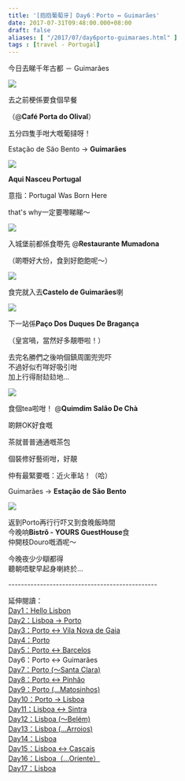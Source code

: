```yaml
---
title: '[抱抱葡萄牙] Day6：Porto ↔ Guimarães'
date: 2017-07-31T09:48:00.000+08:00
draft: false
aliases: [ "/2017/07/day6porto-guimaraes.html" ]
tags : [travel - Portugal]
---
```


今日去睇千年古都 － Guimarães  

[![](https://c1.staticflickr.com/5/4263/35128807503_c96aaae049_z.jpg)](https://c1.staticflickr.com/5/4263/35128807503_c96aaae049_z.jpg)

去之前梗係要食個早餐

（@**Café Porta do Olival**）

五分四隻手咁大嘅葡撻呀！

  

Estação de São Bento → **Guimarães**  

[![](https://c1.staticflickr.com/5/4297/35129235123_f80f6130bd_z.jpg)](https://c1.staticflickr.com/5/4297/35129235123_f80f6130bd_z.jpg)

**Aqui Nasceu Portugal**

意指：Portugal Was Born Here

that's why一定要嚟睇睇～

[![](https://c1.staticflickr.com/5/4325/35938736915_8d03ab81b8_z.jpg)](https://c1.staticflickr.com/5/4325/35938736915_8d03ab81b8_z.jpg)

入城堡前都係食嘢先 @**Restaurante Mumadona**

（啲嘢好大份，食到好飽飽呢～）

[![](https://c1.staticflickr.com/5/4330/35768953872_7e06b76723_z.jpg)](https://c1.staticflickr.com/5/4330/35768953872_7e06b76723_z.jpg)

食完就入去**Castelo de Guimarães**喇

[![](https://c1.staticflickr.com/5/4283/35129823563_d933af187b_z.jpg)](https://c1.staticflickr.com/5/4283/35129823563_d933af187b_z.jpg)

下一站係**Paço Dos Duques De Bragança**

（皇宮喎，當然好多靚嘢啦！）

  

去完名勝們之後响個鎮周圍兜兜吓  
不過好似冇咩好吸引咁  
加上行得耐攰攰地…  
  

[![](https://c1.staticflickr.com/5/4294/35898496586_0e0ebf5478_z.jpg)](https://c1.staticflickr.com/5/4294/35898496586_0e0ebf5478_z.jpg)

食個tea啦咁！ @**Quimdim Salâo De Chà**

啲餅OK好食嘅

茶就普普通通嘅茶包

個裝修好藝術咁，好靚

仲有最緊要嘅：近火車站！（哈）

  
Guimarães → **Estação de São Bento**  
  
  

[![](https://c1.staticflickr.com/5/4315/35898874066_c4596c00a7_z.jpg)](https://c1.staticflickr.com/5/4315/35898874066_c4596c00a7_z.jpg)

返到Porto再行行吓又到食晚飯時間  
今晚响**Bistrô - YOURS GuestHouse**食  
仲開枝Douro嘅酒呢～   
  
  
今晚夜少少瞓都得  
聽朝唔駛早起身喇終於...  
  
\-----------------------------------------------  
  
延伸閱讀：  
[Day1：Hello Lisbon](https://www.hidie.net/2017/07/day1hello-lisbon.html)  
[Day2：Lisboa → Porto](https://www.hidie.net/2017/07/day2lisboa-porto.html)  
[Day3：Porto ↔ Vila Nova de Gaia](https://www.hidie.net/2017/07/day3porto-vila-nova-de-gaia.html)  
[Day4：Porto](http://www.hidie.net/2017/07/day4porto.html)  
[Day5：Porto ↔ Barcelos](http://www.hidie.net/2017/07/day5porto-barcelos.html)  
Day6：Porto ↔ Guimarães  
[Day7：Porto (～Santa Clara)](http://www.hidie.net/2017/08/day7porto-santa-clara.html)  
[Day8：Porto ↔ Pinhão](http://www.hidie.net/2017/08/day8porto-pinhao.html)  
[Day9：Porto (...Matosinhos)](http://www.hidie.net/2017/08/day9porto-matosinhos.html)  
[Day10：Porto → Lisboa](http://www.hidie.net/2017/08/day10porto-lisboa.html)  
[Day11：Lisboa ↔ Sintra](http://www.hidie.net/2017/08/day11lisboa-sintra.html)  
[Day12：Lisboa (～Belém)](http://www.hidie.net/2017/08/day12lisboa-belem.html)  
[Day13：Lisboa (...Arroios)](http://www.hidie.net/2017/08/day13lisboa-arroios.html)  
[Day14：Lisboa](http://www.hidie.net/2017/08/day14lisboa.html)  
[Day15：Lisboa ↔ Cascais](http://www.hidie.net/2017/08/day15lisboa-cascais.html)  
[Day16：Lisboa（...Oriente）](http://www.hidie.net/2017/08/day16lisboaoriente.html)  
[Day17：Lisboa](http://www.hidie.net/2017/08/day17lisboa.html)